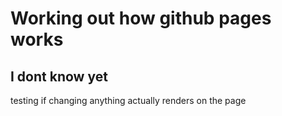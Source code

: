 # Working out how github pages works
## I dont know yet

testing if changing anything actually renders on the page